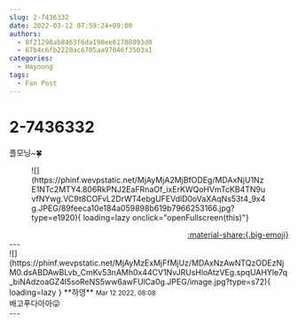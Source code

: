 ```yaml
---
slug: 2-7436332
date: 2022-03-12 07:59:24+09:00
authors:
  - 8f21298ab8463f6da190ee61788893d0
  - 67b4c6fb2220ac6705aa97046f3503a1
categories:
  - Hayoung
tags:
  - Fan Post
---
```


# 2-7436332

<div class="post-container" markdown="1">
<div class="content-container md-sidebar__scrollwrap" markdown="1">

플모닝~🍀
<figure markdown="1">
![](https://phinf.wevpstatic.net/MjAyMjA2MjBfODEg/MDAxNjU1NzE1NTc2MTY4.806RkPNJ2EaFRnaOf_ixErKWQoHVmTcKB4TN9uvfNYwg.VC9t8COFvL2DrWT4ebgUFEVdlD0oVaXAqNs53t4_9x4g.JPEG/89feeca10e184a059898b619b7966253166.jpg?type=e1920){ loading=lazy onclick="openFullscreen(this)"}
</figure>


</div>
</div>

<div style="text-align: right;" markdown="1">
<a href="https://weverse.io/fromis9/fanpost/2-7436332" style="text-align: right;">:material-share:{.big-emoji}</a>
</div>
---

<div class="comments-container md-sidebar__scrollwrap" markdown="1">
<div class="comment" markdown="1">
<div class='id-container' markdown="1">
![](https://phinf.wevpstatic.net/MjAyMzExMjFfMjUz/MDAxNzAwNTQzODEzNjM0.dsABDAwBLvb_CmKv53nAMh0x44CV1NvJRUsHloAtzVEg.spqUAHYle7q_biNAdzoaGZ4l5soReNS5ww6awFUlCa0g.JPEG/image.jpg?type=s72){ loading=lazy }
**<span class="artist">하영</span>** <small>Mar 12 2022, 08:08</small><br>
</div>
<div class='comment-body' markdown="1">
배고푸다아아😛
</div>
</div>
</div>
---
